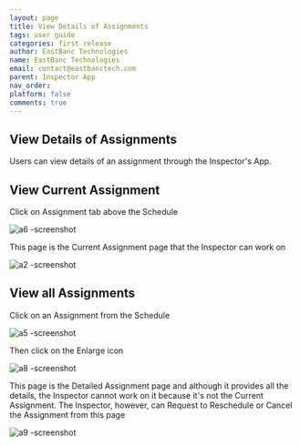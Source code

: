 ```yaml
---
layout: page
title: View Details of Assignments
tags: user guide
categories: first release
author: EastBanc Technologies
name: EastBanc Technologies
email: contact@eastbanctech.com
parent: Inspector App
nav_order: 
platform: false
comments: true
---
```


<section id="view-details-of-assignments" markdown="1">

# View Details of Assignments

Users can view details of an assignment through the Inspector's App.

<section id="view-current-assignment" markdown="1">

## View Current Assignment


Click on Assignment tab above the Schedule

![a6 -screenshot](https://user-images.githubusercontent.com/81990744/115767443-27da8480-a377-11eb-9af5-bb8b4c8603dd.png)

This page is the Current Assignment page that the Inspector can work on

![a2 -screenshot](https://user-images.githubusercontent.com/81990744/115767464-2f019280-a377-11eb-8c86-b245b82a8569.png)
</section>

<section id="view-all-assignments" markdown="1">

## View all Assignments

Click on an Assignment from the Schedule

![a5 -screenshot](https://user-images.githubusercontent.com/81990744/115767494-36c13700-a377-11eb-8c77-80c59b2c405c.png)

Then click on the Enlarge icon

![a8 -screenshot](https://user-images.githubusercontent.com/81990744/115767535-43de2600-a377-11eb-9036-205952d594ff.png)

This page is the Detailed Assignment page and although it provides all the details, the Inspector cannot work on it because it's not the Current Assignment. The Inspector, however, can Request to Reschedule or Cancel the Assignment from this page

![a9 -screenshot](https://user-images.githubusercontent.com/81990744/115767564-493b7080-a377-11eb-8c99-41d981d5f474.png)

</section>
</section>

